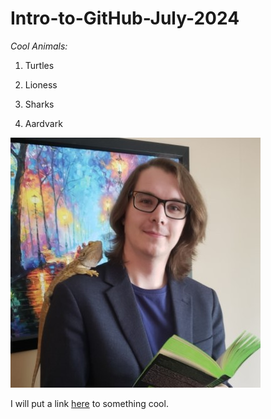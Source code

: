 # Intro-to-GitHub-July-2024


*Cool Animals:*

1. Turtles

2. Lioness

3. Sharks

4. Aardvark


![Daniel Brett with a lizard and book](Daniel_Headshot_Library_Reduced.jpg)

I will put a link [here](www.google.ca) to something cool.












